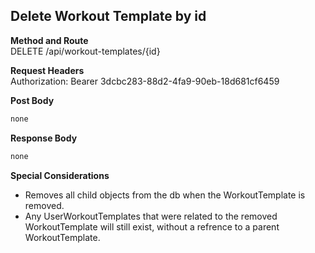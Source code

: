 Delete Workout Template by id
---

**Method and Route**\
DELETE /api/workout-templates/{id}

**Request Headers**\
Authorization: Bearer 3dcbc283-88d2-4fa9-90eb-18d681cf6459

**Post Body**
```javascript
none
```

**Response Body**
```javascript
none
```

**Special Considerations**
* Removes all child objects from the db when the WorkoutTemplate is removed.
* Any UserWorkoutTemplates that were related to the removed WorkoutTemplate will still exist, without a refrence to a parent WorkoutTemplate.
